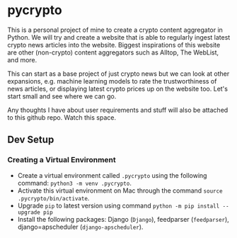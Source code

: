 # pycrypto

This is a personal project of mine to create a crypto content aggregator in Python. We will try and create a website that is able to regularly ingest latest crypto news articles into the website. Biggest inspirations of this website are other (non-crypto) content aggregators such as Alltop, The WebList, and more. 

This can start as a base project of just crypto news but we can look at other expansions, e.g. machine learning models to rate the trustworthiness of news articles, or displaying latest crypto prices up on the website too. Let's start small and see where we can go. 

Any thoughts I have about user requirements and stuff will also be attached to this github repo. Watch this space. 

## Dev Setup

### Creating a Virtual Environment
 - Create a virtual environment called `.pycrypto` using the following command: `python3 -m venv .pycrypto`. 
 - Activate this virtual environment on Mac through the command `source .pycrypto/bin/activate`.
 - Upgrade `pip` to latest version using command `python -m pip install --upgrade pip`
 - Install the following packages: Django (`Django`), feedparser (`feedparser`), django=apscheduler (`django-apscheduler`). 


